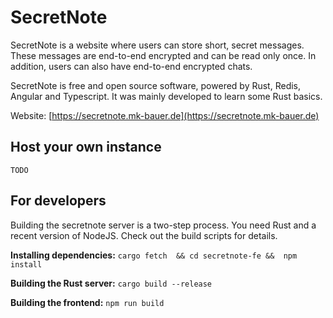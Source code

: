 SecretNote
==========

SecretNote is a website where users can store short, secret messages. 
These messages are end-to-end encrypted and can be read only once. 
In addition, users can also have end-to-end encrypted chats.

SecretNote is free and open source software, powered by Rust, Redis, Angular and Typescript.
It was mainly developed to learn some Rust basics.

Website: [https://secretnote.mk-bauer.de](https://secretnote.mk-bauer.de)


Host your own instance
----------------------
`TODO`


For developers
--------------
Building the secretnote server is a two-step process. You need Rust and a recent version of NodeJS.
Check out the build scripts for details.

**Installing dependencies:** `cargo fetch  && cd secretnote-fe &&  npm install`

**Building the Rust server:**
`cargo build --release`

**Building the frontend:**
`npm run build`
